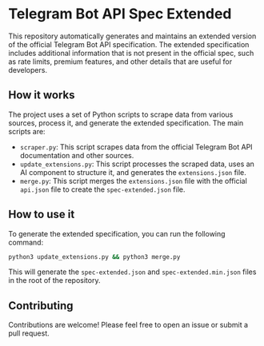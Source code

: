 # Telegram Bot API Spec Extended

This repository automatically generates and maintains an extended version of the official Telegram Bot API specification. The extended specification includes additional information that is not present in the official spec, such as rate limits, premium features, and other details that are useful for developers.

## How it works

The project uses a set of Python scripts to scrape data from various sources, process it, and generate the extended specification. The main scripts are:

- `scraper.py`: This script scrapes data from the official Telegram Bot API documentation and other sources.
- `update_extensions.py`: This script processes the scraped data, uses an AI component to structure it, and generates the `extensions.json` file.
- `merge.py`: This script merges the `extensions.json` file with the official `api.json` file to create the `spec-extended.json` file.

## How to use it

To generate the extended specification, you can run the following command:

```bash
python3 update_extensions.py && python3 merge.py
```

This will generate the `spec-extended.json` and `spec-extended.min.json` files in the root of the repository.

## Contributing

Contributions are welcome! Please feel free to open an issue or submit a pull request.
